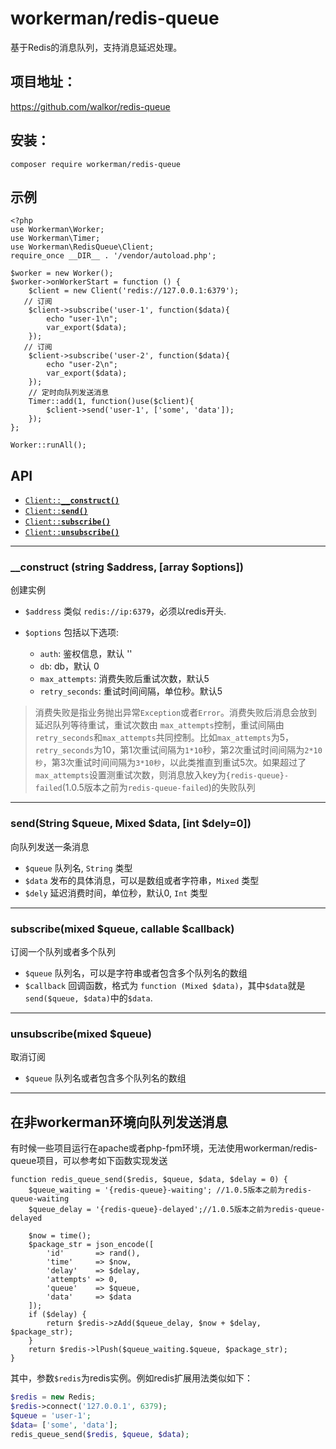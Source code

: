 # workerman/redis-queue

基于Redis的消息队列，支持消息延迟处理。

## 项目地址：
https://github.com/walkor/redis-queue

## 安装：
```
composer require workerman/redis-queue
```

## 示例
```
<?php
use Workerman\Worker;
use Workerman\Timer;
use Workerman\RedisQueue\Client;
require_once __DIR__ . '/vendor/autoload.php';

$worker = new Worker();
$worker->onWorkerStart = function () {
    $client = new Client('redis://127.0.0.1:6379');
   // 订阅
    $client->subscribe('user-1', function($data){
        echo "user-1\n";
        var_export($data);
    });
   // 订阅
    $client->subscribe('user-2', function($data){
        echo "user-2\n";
        var_export($data);
    });
    // 定时向队列发送消息
    Timer::add(1, function()use($client){
        $client->send('user-1', ['some', 'data']);
    });
};

Worker::runAll();
```

## API
  * <a href="#construct"><code>Client::<b>__construct()</b></code></a>
  * <a href="#send"><code>Client::<b>send()</b></code></a>
  * <a href="#subscribe"><code>Client::<b>subscribe()</b></code></a>
  * <a href="#unsubscribe"><code>Client::<b>unsubscribe()</b></code></a>

-------------------------------------------------------

<a name="construct"></a>
### __construct (string $address, [array $options])

创建实例

  * `$address`  类似 `redis://ip:6379`，必须以redis开头. 

  * `$options`  包括以下选项:
    * `auth`: 鉴权信息，默认 ''
    * `db`: db，默认 0
    * `max_attempts`: 消费失败后重试次数，默认5
    * `retry_seconds`: 重试时间间隔，单位秒。默认5

> 消费失败是指业务抛出异常`Exception`或者`Error`。消费失败后消息会放到延迟队列等待重试，重试次数由 `max_attempts`控制，重试间隔由`retry_seconds`和`max_attempts`共同控制。比如`max_attempts`为5，`retry_seconds`为10，第1次重试间隔为`1*10`秒，第2次重试时间间隔为`2*10秒`，第3次重试时间间隔为`3*10秒`，以此类推直到重试5次。如果超过了`max_attempts`设置测重试次数，则消息放入key为`{redis-queue}-failed`(1.0.5版本之前为`redis-queue-failed`)的失败队列

-------------------------------------------------------

<a name="send"></a>
### send(String $queue, Mixed $data, [int $dely=0])

向队列发送一条消息

* `$queue` 队列名, `String` 类型
* `$data` 发布的具体消息，可以是数组或者字符串，`Mixed` 类型
* `$dely` 延迟消费时间，单位秒，默认0, `Int` 类型
  
-------------------------------------------------------

<a name="subscribe"></a>
### subscribe(mixed $queue, callable $callback)

订阅一个队列或者多个队列

* `$queue` 队列名，可以是字符串或者包含多个队列名的数组
* `$callback` 回调函数，格式为  `function (Mixed $data)`，其中`$data`就是`send($queue, $data)`中的`$data`.

-------------------------------------------------------

<a name="unsubscribe"></a>
### unsubscribe(mixed $queue)

取消订阅

* `$queue` 队列名或者包含多个队列名的数组

-------------------------------------------------------

## 在非workerman环境向队列发送消息
有时候一些项目运行在apache或者php-fpm环境，无法使用workerman/redis-queue项目，可以参考如下函数实现发送
```
function redis_queue_send($redis, $queue, $data, $delay = 0) {
    $queue_waiting = '{redis-queue}-waiting'; //1.0.5版本之前为redis-queue-waiting
    $queue_delay = '{redis-queue}-delayed';//1.0.5版本之前为redis-queue-delayed
    
    $now = time();
    $package_str = json_encode([
        'id'       => rand(),
        'time'     => $now,
        'delay'    => $delay,
        'attempts' => 0,
        'queue'    => $queue,
        'data'     => $data
    ]);
    if ($delay) {
        return $redis->zAdd($queue_delay, $now + $delay, $package_str);
    }
    return $redis->lPush($queue_waiting.$queue, $package_str);
}
```
其中，参数`$redis`为redis实例。例如redis扩展用法类似如下：
```php
$redis = new Redis;
$redis->connect('127.0.0.1', 6379);
$queue = 'user-1';
$data= ['some', 'data'];
redis_queue_send($redis, $queue, $data);
````
